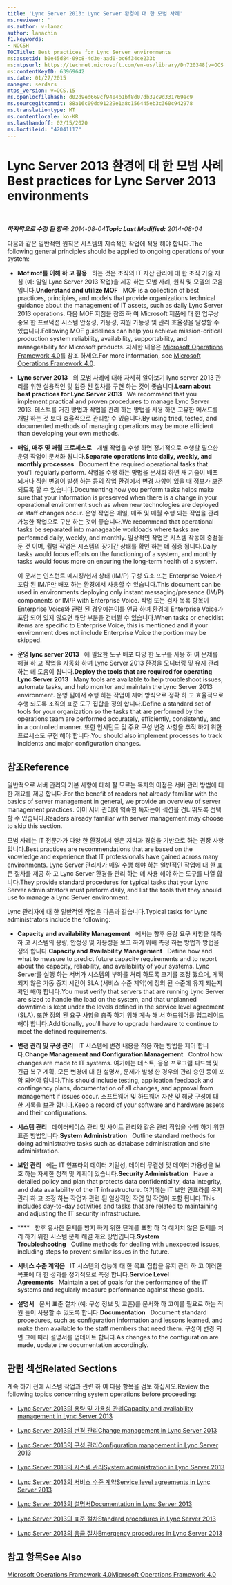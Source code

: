 ```yaml
---
title: 'Lync Server 2013: Lync Server 환경에 대 한 모범 사례'
ms.reviewer: ''
ms.author: v-lanac
author: lanachin
f1.keywords:
- NOCSH
TOCTitle: Best practices for Lync Server environments
ms:assetid: b0e45d84-09c8-4d3e-aad0-bc6f34ce233b
ms:mtpsurl: https://technet.microsoft.com/en-us/library/Dn720348(v=OCS.15)
ms:contentKeyID: 63969642
ms.date: 01/27/2015
manager: serdars
mtps_version: v=OCS.15
ms.openlocfilehash: d02d9ed669cf9404b1bf8d07db32c9d331769ec9
ms.sourcegitcommit: 88a16c09dd91229e1a8c156445eb3c360c942978
ms.translationtype: MT
ms.contentlocale: ko-KR
ms.lasthandoff: 02/15/2020
ms.locfileid: "42041117"
---
```

<div data-xmlns="http://www.w3.org/1999/xhtml">

<div class="topic" data-xmlns="http://www.w3.org/1999/xhtml" data-msxsl="urn:schemas-microsoft-com:xslt" data-cs="http://msdn.microsoft.com/">

<div data-asp="http://msdn2.microsoft.com/asp">

# <a name="best-practices-for-lync-server-2013-environments"></a><span data-ttu-id="48fbb-102">Lync Server 2013 환경에 대 한 모범 사례</span><span class="sxs-lookup"><span data-stu-id="48fbb-102">Best practices for Lync Server 2013 environments</span></span>

</div>

<div id="mainSection">

<div id="mainBody">

<span> </span>

<span data-ttu-id="48fbb-103">_**마지막으로 수정 된 항목:** 2014-08-04_</span><span class="sxs-lookup"><span data-stu-id="48fbb-103">_**Topic Last Modified:** 2014-08-04_</span></span>

<span data-ttu-id="48fbb-104">다음과 같은 일반적인 원칙은 시스템의 지속적인 작업에 적용 해야 합니다.</span><span class="sxs-lookup"><span data-stu-id="48fbb-104">The following general principles should be applied to ongoing operations of your system:</span></span>

  - <span data-ttu-id="48fbb-105">**Mof mof를 이해 하 고 활용**   하는 것은 조직의 IT 자산 관리에 대 한 조직 기술 지침 (예: 일일 Lync Server 2013 작업)을 제공 하는 모범 사례, 원칙 및 모델의 모음입니다.</span><span class="sxs-lookup"><span data-stu-id="48fbb-105">**Understand and utilize MOF**   MOF is a collection of best practices, principles, and models that provide organizations technical guidance about the management of IT assets, such as daily Lync Server 2013 operations.</span></span> <span data-ttu-id="48fbb-106">다음 MOF 지침을 참조 하 여 Microsoft 제품에 대 한 업무상 중요 한 프로덕션 시스템 안정성, 가용성, 지원 가능성 및 관리 효율성을 달성할 수 있습니다.</span><span class="sxs-lookup"><span data-stu-id="48fbb-106">Following MOF guidelines can help you achieve mission-critical production system reliability, availability, supportability, and manageability for Microsoft products.</span></span> <span data-ttu-id="48fbb-107">자세한 내용은 [Microsoft Operations Framework 4.0](http://go.microsoft.com/fwlink/p/?linkid=40939)를 참조 하세요.</span><span class="sxs-lookup"><span data-stu-id="48fbb-107">For more information, see [Microsoft Operations Framework 4.0](http://go.microsoft.com/fwlink/p/?linkid=40939).</span></span>

  - <span data-ttu-id="48fbb-108">**Lync server 2013**   의 모범 사례에 대해 자세히 알아보기 lync server 2013 관리를 위한 실용적인 및 입증 된 절차를 구현 하는 것이 좋습니다.</span><span class="sxs-lookup"><span data-stu-id="48fbb-108">**Learn about best practices for Lync Server 2013**   We recommend that you implement practical and proven procedures to manage Lync Server 2013.</span></span> <span data-ttu-id="48fbb-109">테스트를 거친 방법과 작업을 관리 하는 방법을 사용 하면 고유한 메서드를 개발 하는 것 보다 효율적으로 관리할 수 있습니다.</span><span class="sxs-lookup"><span data-stu-id="48fbb-109">By using tried, tested, and documented methods of managing operations may be more efficient than developing your own methods.</span></span>

  - <span data-ttu-id="48fbb-110">**매일, 매주 및 매월 프로세스로**   개별 작업을 수행 하면 정기적으로 수행할 필요한 운영 작업이 문서화 됩니다.</span><span class="sxs-lookup"><span data-stu-id="48fbb-110">**Separate operations into daily, weekly, and monthly processes**   Document the required operational tasks that you'll regularly perform.</span></span> <span data-ttu-id="48fbb-111">작업을 수행 하는 방법을 문서화 하면 새 기술이 배포 되거나 직원 변경이 발생 하는 등의 작업 환경에서 변경 사항이 있을 때 정보가 보존 되도록 할 수 있습니다.</span><span class="sxs-lookup"><span data-stu-id="48fbb-111">Documenting how you perform tasks helps make sure that your information is preserved when there is a change in your operational environment such as when new technologies are deployed or staff changes occur.</span></span> <span data-ttu-id="48fbb-112">운영 작업은 매일, 매주 및 매월 수행 되는 작업을 관리 가능한 작업으로 구분 하는 것이 좋습니다.</span><span class="sxs-lookup"><span data-stu-id="48fbb-112">We recommend that operational tasks be separated into manageable workloads where tasks are performed daily, weekly, and monthly.</span></span> <span data-ttu-id="48fbb-113">일상적인 작업은 시스템 작동에 중점을 둔 것 이며, 월별 작업은 시스템의 장기간 상태를 확인 하는 데 집중 됩니다.</span><span class="sxs-lookup"><span data-stu-id="48fbb-113">Daily tasks would focus efforts on the functioning of a system, and monthly tasks would focus more on ensuring the long-term health of a system.</span></span>
    
    <span data-ttu-id="48fbb-114">이 문서는 인스턴트 메시징/현재 상태 (IM/P) 구성 요소 또는 Enterprise Voice가 포함 된 IM/P만 배포 하는 환경에서 사용할 수 있습니다.</span><span class="sxs-lookup"><span data-stu-id="48fbb-114">This document can be used in environments deploying only instant messaging/presence (IM/P) components or IM/P with Enterprise Voice.</span></span> <span data-ttu-id="48fbb-115">작업 또는 검사 목록 항목이 Enterprise Voice와 관련 된 경우에는이를 언급 하며 환경에 Enterprise Voice가 포함 되어 있지 않으면 해당 부분을 건너뛸 수 있습니다.</span><span class="sxs-lookup"><span data-stu-id="48fbb-115">When tasks or checklist items are specific to Enterprise Voice, this is mentioned and if your environment does not include Enterprise Voice the portion may be skipped.</span></span>

  - <span data-ttu-id="48fbb-116">**운영 lync server 2013**   에 필요한 도구 배포 다양 한 도구를 사용 하 여 문제를 해결 하 고 작업을 자동화 하며 Lync Server 2013 환경을 모니터링 및 유지 관리 하는 데 도움이 됩니다.</span><span class="sxs-lookup"><span data-stu-id="48fbb-116">**Deploy the tools that are required for operating Lync Server 2013**   Many tools are available to help troubleshoot issues, automate tasks, and help monitor and maintain the Lync Server 2013 environment.</span></span> <span data-ttu-id="48fbb-117">운영 팀에서 수행 하는 작업이 제어 방식으로 정확 하 고 효율적으로 수행 되도록 조직의 표준 도구 집합을 정의 합니다.</span><span class="sxs-lookup"><span data-stu-id="48fbb-117">Define a standard set of tools for your organization so the tasks that are performed by the operations team are performed accurately, efficiently, consistently, and in a controlled manner.</span></span> <span data-ttu-id="48fbb-118">또한 인시던트 및 주요 구성 변경 사항을 추적 하기 위한 프로세스도 구현 해야 합니다.</span><span class="sxs-lookup"><span data-stu-id="48fbb-118">You should also implement processes to track incidents and major configuration changes.</span></span>

<div>

## <a name="reference"></a><span data-ttu-id="48fbb-119">참조</span><span class="sxs-lookup"><span data-stu-id="48fbb-119">Reference</span></span>

<span data-ttu-id="48fbb-120">일반적으로 서버 관리의 기본 사항에 대해 잘 모르는 독자의 이점은 서버 관리 방법에 대 한 개요를 제공 합니다.</span><span class="sxs-lookup"><span data-stu-id="48fbb-120">For the benefit of readers not already familiar with the basics of server management in general, we provide an overview of server management practices.</span></span> <span data-ttu-id="48fbb-121">이미 서버 관리에 익숙한 독자는이 섹션을 건너뛰도록 선택할 수 있습니다.</span><span class="sxs-lookup"><span data-stu-id="48fbb-121">Readers already familiar with server management may choose to skip this section.</span></span>

<span data-ttu-id="48fbb-122">모범 사례는 IT 전문가가 다양 한 환경에서 얻은 지식과 경험을 기반으로 하는 권장 사항입니다.</span><span class="sxs-lookup"><span data-stu-id="48fbb-122">Best practices are recommendations that are based on the knowledge and experience that IT professionals have gained across many environments.</span></span> <span data-ttu-id="48fbb-123">Lync Server 관리자가 매일 수행 해야 하는 일반적인 작업에 대 한 표준 절차를 제공 하 고 Lync Server 환경을 관리 하는 데 사용 해야 하는 도구를 나열 합니다.</span><span class="sxs-lookup"><span data-stu-id="48fbb-123">They provide standard procedures for typical tasks that your Lync Server administrators must perform daily, and list the tools that they should use to manage a Lync Server environment.</span></span>

<span data-ttu-id="48fbb-124">Lync 관리자에 대 한 일반적인 작업은 다음과 같습니다.</span><span class="sxs-lookup"><span data-stu-id="48fbb-124">Typical tasks for Lync administrators include the following:</span></span>

  - <span data-ttu-id="48fbb-125">**Capacity and availability Management**   에서는 향후 용량 요구 사항을 예측 하 고 시스템의 용량, 안정성 및 가용성을 보고 하기 위해 측정 하는 방법과 방법을 정의 합니다.</span><span class="sxs-lookup"><span data-stu-id="48fbb-125">**Capacity and Availability Management**   Define how and what to measure to predict future capacity requirements and to report about the capacity, reliability, and availability of your systems.</span></span> <span data-ttu-id="48fbb-126">Lync Server를 실행 하는 서버가 시스템의 부하를 처리 하도록 크기를 조정 했으며, 계획 되지 않은 가동 중지 시간이 SLA (서비스 수준 계약)에 정의 된 수준에 유지 되는지 확인 해야 합니다.</span><span class="sxs-lookup"><span data-stu-id="48fbb-126">You must verify that servers that are running Lync Server are sized to handle the load on the system, and that unplanned downtime is kept under the levels defined in the service level agreement (SLA).</span></span> <span data-ttu-id="48fbb-127">또한 정의 된 요구 사항을 충족 하기 위해 계속 해 서 하드웨어를 업그레이드 해야 합니다.</span><span class="sxs-lookup"><span data-stu-id="48fbb-127">Additionally, you'll have to upgrade hardware to continue to meet the defined requirements.</span></span>

  - <span data-ttu-id="48fbb-128">**변경 관리 및 구성 관리**   IT 시스템에 변경 내용을 적용 하는 방법을 제어 합니다.</span><span class="sxs-lookup"><span data-stu-id="48fbb-128">**Change Management and Configuration Management**   Control how changes are made to IT systems.</span></span> <span data-ttu-id="48fbb-129">여기에는 테스트, 응용 프로그램 피드백 및 긴급 복구 계획, 모든 변경에 대 한 설명서, 문제가 발생 한 경우의 관리 승인 등이 포함 되어야 합니다.</span><span class="sxs-lookup"><span data-stu-id="48fbb-129">This should include testing, application feedback and contingency plans, documentation of all changes, and approval from management if issues occur.</span></span> <span data-ttu-id="48fbb-130">소프트웨어 및 하드웨어 자산 및 해당 구성에 대 한 기록을 보관 합니다.</span><span class="sxs-lookup"><span data-stu-id="48fbb-130">Keep a record of your software and hardware assets and their configurations.</span></span>

  - <span data-ttu-id="48fbb-131">**시스템 관리**   데이터베이스 관리 및 사이트 관리와 같은 관리 작업을 수행 하기 위한 표준 방법입니다.</span><span class="sxs-lookup"><span data-stu-id="48fbb-131">**System Administration**   Outline standard methods for doing administrative tasks such as database administration and site administration.</span></span>

  - <span data-ttu-id="48fbb-132">**보안 관리**   에는 IT 인프라의 데이터 기밀성, 데이터 무결성 및 데이터 가용성을 보호 하는 자세한 정책 및 계획이 있습니다.</span><span class="sxs-lookup"><span data-stu-id="48fbb-132">**Security Administration**   Have a detailed policy and plan that protects data confidentiality, data integrity, and data availability of the IT infrastructure.</span></span> <span data-ttu-id="48fbb-133">여기에는 IT 보안 인프라를 유지 관리 하 고 조정 하는 작업과 관련 된 일상적인 작업 및 작업이 포함 됩니다.</span><span class="sxs-lookup"><span data-stu-id="48fbb-133">This includes day-to-day activities and tasks that are related to maintaining and adjusting the IT security infrastructure.</span></span>

  - <span data-ttu-id="48fbb-134">\*\*\*\*   향후 유사한 문제를 방지 하기 위한 단계를 포함 하 여 예기치 않은 문제를 처리 하기 위한 시스템 문제 해결 개요 방법입니다.</span><span class="sxs-lookup"><span data-stu-id="48fbb-134">**System Troubleshooting**   Outline methods for dealing with unexpected issues, including steps to prevent similar issues in the future.</span></span>

  - <span data-ttu-id="48fbb-135">**서비스 수준 계약은**   IT 시스템의 성능에 대 한 목표 집합을 유지 관리 하 고 이러한 목표에 대 한 성과를 정기적으로 측정 합니다.</span><span class="sxs-lookup"><span data-stu-id="48fbb-135">**Service Level Agreements**   Maintain a set of goals for the performance of the IT systems and regularly measure performance against these goals.</span></span>

  - <span data-ttu-id="48fbb-136">**설명서**   문서 표준 절차 (예: 구성 정보 및 교훈)를 문서화 하 고이를 필요로 하는 직원 들이 사용할 수 있도록 합니다.</span><span class="sxs-lookup"><span data-stu-id="48fbb-136">**Documentation**   Document standard procedures, such as configuration information and lessons learned, and make them available to the staff members that need them.</span></span> <span data-ttu-id="48fbb-137">구성이 변경 되 면 그에 따라 설명서를 업데이트 합니다.</span><span class="sxs-lookup"><span data-stu-id="48fbb-137">As changes to the configuration are made, update the documentation accordingly.</span></span>

</div>

<div>

## <a name="related-sections"></a><span data-ttu-id="48fbb-138">관련 섹션</span><span class="sxs-lookup"><span data-stu-id="48fbb-138">Related Sections</span></span>

<span data-ttu-id="48fbb-139">계속 하기 전에 시스템 작업과 관련 하 여 다음 항목을 검토 하십시오.</span><span class="sxs-lookup"><span data-stu-id="48fbb-139">Review the following topics concerning system operations before proceeding:</span></span>

  - [<span data-ttu-id="48fbb-140">Lync Server 2013의 용량 및 가용성 관리</span><span class="sxs-lookup"><span data-stu-id="48fbb-140">Capacity and availability management in Lync Server 2013</span></span>](lync-server-2013-capacity-and-availability-management.md)

  - [<span data-ttu-id="48fbb-141">Lync Server 2013의 변경 관리</span><span class="sxs-lookup"><span data-stu-id="48fbb-141">Change management in Lync Server 2013</span></span>](lync-server-2013-change-management.md)

  - [<span data-ttu-id="48fbb-142">Lync Server 2013의 구성 관리</span><span class="sxs-lookup"><span data-stu-id="48fbb-142">Configuration management in Lync Server 2013</span></span>](lync-server-2013-configuration-management.md)

  - [<span data-ttu-id="48fbb-143">Lync Server 2013의 시스템 관리</span><span class="sxs-lookup"><span data-stu-id="48fbb-143">System administration in Lync Server 2013</span></span>](lync-server-2013-system-administration.md)

  - [<span data-ttu-id="48fbb-144">Lync Server 2013의 서비스 수준 계약</span><span class="sxs-lookup"><span data-stu-id="48fbb-144">Service level agreements in Lync Server 2013</span></span>](lync-server-2013-service-level-agreements.md)

  - [<span data-ttu-id="48fbb-145">Lync Server 2013의 설명서</span><span class="sxs-lookup"><span data-stu-id="48fbb-145">Documentation in Lync Server 2013</span></span>](lync-server-2013-documentation.md)

  - [<span data-ttu-id="48fbb-146">Lync Server 2013의 표준 절차</span><span class="sxs-lookup"><span data-stu-id="48fbb-146">Standard procedures in Lync Server 2013</span></span>](lync-server-2013-standard-procedures.md)

  - [<span data-ttu-id="48fbb-147">Lync Server 2013의 응급 절차</span><span class="sxs-lookup"><span data-stu-id="48fbb-147">Emergency procedures in Lync Server 2013</span></span>](lync-server-2013-emergency-procedures.md)

</div>

<div>

## <a name="see-also"></a><span data-ttu-id="48fbb-148">참고 항목</span><span class="sxs-lookup"><span data-stu-id="48fbb-148">See Also</span></span>


[<span data-ttu-id="48fbb-149">Microsoft Operations Framework 4.0</span><span class="sxs-lookup"><span data-stu-id="48fbb-149">Microsoft Operations Framework 4.0</span></span>](http://go.microsoft.com/fwlink/p/?linkid=40939)  
  

</div>

</div>

<span> </span>

</div>

</div>

</div>

